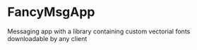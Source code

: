# FancyMsgApp
Messaging app with a library containing custom vectorial fonts downloadable by any client
